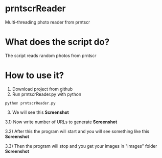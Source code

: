 # prntscrReader
Multi-threading photo reader from prntscr

# What does the script do?
The script reads random photos from prntscr

# How to use it?
1) Download project from github
2) Run prntscrReader.py with python
```
python prntscrReader.py
```

3) We will see this
<b>Screenshot</b>

3.1) Now write number of URLs to generate
<b>Screenshot</b>

3.2) After this the program will start and you will see something like this
<b>Screenshot</b>

3.3) Then the program will stop and you get your images in "images" folder
<b>Screenshot</b>
